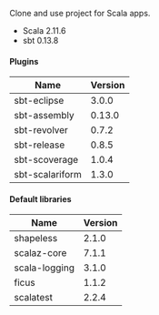 Clone and use project for Scala apps.

+ Scala 2.11.6
+ sbt 0.13.8

#### Plugins

|       Name      | Version |
|-----------------|---------|
| sbt-eclipse     | 3.0.0   |
| sbt-assembly    | 0.13.0  |
| sbt-revolver    | 0.7.2   |
| sbt-release     | 0.8.5   |
| sbt-scoverage   | 1.0.4   |
| sbt-scalariform | 1.3.0   |


#### Default libraries

|      Name     | Version |
|---------------|---------|
| shapeless     | 2.1.0   |
| scalaz-core   | 7.1.1   |
| scala-logging | 3.1.0   |
| ficus         | 1.1.2   |
| scalatest     | 2.2.4   |


